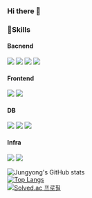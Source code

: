 ### Hi there 👋

<!--
**jungyonge/jungyonge** is a ✨ _special_ ✨ repository because its `README.md` (this file) appears on your GitHub profile.

Here are some ideas to get you started:

- 🔭 I’m currently working on ...
- 🌱 I’m currently learning ...
- 👯 I’m looking to collaborate on ...
- 🤔 I’m looking for help with ...
- 💬 Ask me about ...
- 📫 How to reach me: ...
- 😄 Pronouns: ...
- ⚡ Fun fact: ...
-->

###  :muscle:Skills

####  Bacnend

<p align ="left">
<img src="https://img.shields.io/badge/JAVA-007396?style=flat-square&logo=JAVA&logoColor=white" />
<img src="https://img.shields.io/badge/Spring-6DB33F?style=flat-square&logo=jQuery&logoColor=white" />
<img src="https://img.shields.io/badge/SpringBoot-6DB33F?style=flat-square&logo=SpringBoot&logoColor=white" />  
<img src="https://img.shields.io/badge/Blockchain-F7931A?style=flat-square&logo=Bitcoin&logoColor=white" />

 
####  Frontend
<p align ="left">
<img src="https://img.shields.io/badge/React-61DAFB?style=flat-square&logo=React&logoColor=white" />
<img src="https://img.shields.io/badge/JavaScript-F7DF1E?style=flat-square&logo=JavaScript&logoColor=white" />  
  
####  DB
<p align ="left">
<img src="https://img.shields.io/badge/MySQL-4479A1?style=flat-square&logo=MySQL&logoColor=white" />
<img src="https://img.shields.io/badge/MariaDB-003545?style=flat-square&logo=MariaDB&logoColor=white" />
<img src="https://img.shields.io/badge/MongoDB-47A248?style=flat-square&logo=MongoDB&logoColor=white" />    
  
####  Infra
<p align ="left">
<img src="https://img.shields.io/badge/AWS-232F3E?style=flat-square&logo=AmazonAWS&logoColor=white" />
<img src="https://img.shields.io/badge/Jenkins-D24939?style=flat-square&logo=Jenkins&logoColor=white" />




![Jungyong's GitHub stats](https://github-readme-stats.vercel.app/api?username=jungyonge&show_icons=true&theme=transparent)  
[![Top Langs](https://github-readme-stats.vercel.app/api/top-langs/?username=jungyonge&layout=compact)](https://github.com/anuraghazra/github-readme-stats)  
[![Solved.ac 프로필](http://mazassumnida.wtf/api/v2/generate_badge?boj=qjsro1212)](https://solved.ac/qjsro1212)
